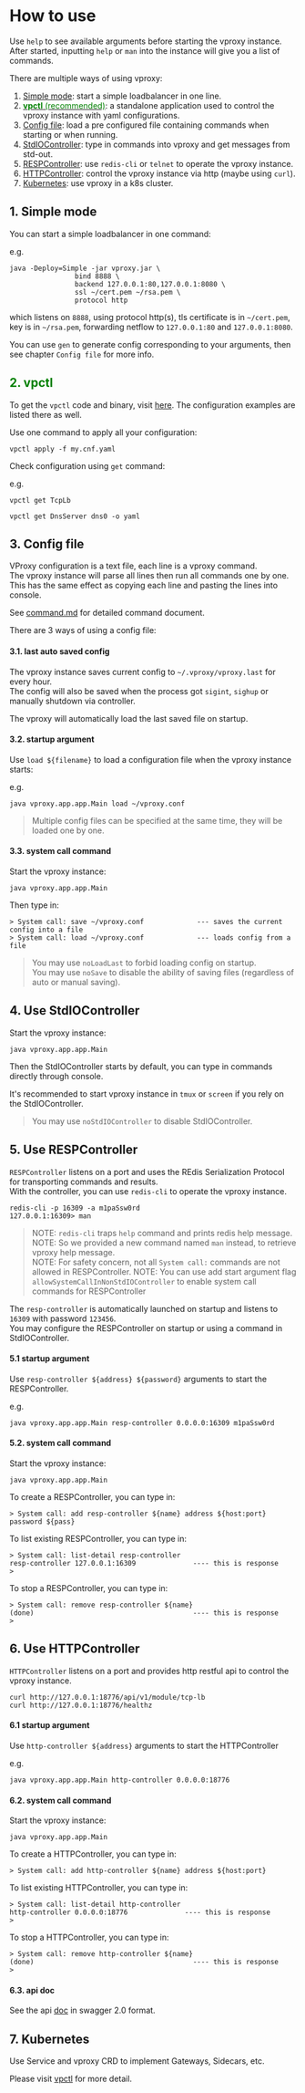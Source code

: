 # How to use

Use `help` to see available arguments before starting the vproxy instance.  
After started, inputting `help` or `man` into the instance will give you a list of commands.

There are multiple ways of using vproxy:

1. [Simple mode](#simple): start a simple loadbalancer in one line.
2. [<font color="green">**vpctl** (recommended)</font>](#vpctl): a standalone application used to control the vproxy instance with yaml configurations.
3. [Config file](#config): load a pre configured file containing commands when starting or when running.
4. [StdIOController](#stdio): type in commands into vproxy and get messages from std-out.
5. [RESPController](#resp): use `redis-cli` or `telnet` to operate the vproxy instance.
6. [HTTPController](#http): control the vproxy instance via http (maybe using `curl`).
7. [Kubernetes](#k8s): use vproxy in a k8s cluster.

<div id="simple"></div>

## 1. Simple mode

You can start a simple loadbalancer in one command:

e.g.

```
java -Deploy=Simple -jar vproxy.jar \
                bind 8888 \
                backend 127.0.0.1:80,127.0.0.1:8080 \
                ssl ~/cert.pem ~/rsa.pem \
                protocol http
```

which listens on `8888`, using protocol http(s), tls certificate is in `~/cert.pem`, key is in `~/rsa.pem`, forwarding netflow to `127.0.0.1:80` and `127.0.0.1:8080`.

You can use `gen` to generate config corresponding to your arguments, then see chapter `Config file` for more info.

<div id="vpctl"></div>

## <font color="green">2. vpctl</font>

To get the `vpctl` code and binary, visit [here](https://github.com/vproxy-tools/vpctl). The configuration examples are listed there as well.

Use one command to apply all your configuration:

```
vpctl apply -f my.cnf.yaml
```

Check configuration using `get` command:

e.g.

```
vpctl get TcpLb
```

```
vpctl get DnsServer dns0 -o yaml
```

<div id="config"></div>

## 3. Config file

VProxy configuration is a text file, each line is a vproxy command.  
The vproxy instance will parse all lines then run all commands one by one.  
This has the same effect as copying each line and pasting the lines into console.

See [command.md](https://github.com/wkgcass/vproxy/blob/master/doc/command.md) for detailed command document.

There are 3 ways of using a config file:

#### 3.1. last auto saved config

The vproxy instance saves current config to `~/.vproxy/vproxy.last` for every hour.  
The config will also be saved when the process got `sigint`, `sighup` or manually shutdown via controller.

The vproxy will automatically load the last saved file on startup.

#### 3.2. startup argument

Use `load ${filename}` to load a configuration file when the vproxy instance starts:

e.g.

```
java vproxy.app.app.Main load ~/vproxy.conf
```

> Multiple config files can be specified at the same time, they will be loaded one by one.

#### 3.3. system call command

Start the vproxy instance:

```
java vproxy.app.app.Main
```

Then type in:

```
> System call: save ~/vproxy.conf             --- saves the current config into a file
> System call: load ~/vproxy.conf             --- loads config from a file
```

> You may use `noLoadLast` to forbid loading config on startup.  
> You may use `noSave` to disable the ability of saving files (regardless of auto or manual saving).

<div id="stdio"></div>

## 4. Use StdIOController

Start the vproxy instance:

```
java vproxy.app.app.Main
```

Then the StdIOController starts by default, you can type in commands directly through console.

It's recommended to start vproxy instance in `tmux` or `screen` if you rely on the StdIOController.

> You may use `noStdIOController` to disable StdIOController.

<div id="resp"></div>

## 5. Use RESPController

`RESPController` listens on a port and uses the REdis Serialization Protocol for transporting commands and results.  
With the controller, you can use `redis-cli` to operate the vproxy instance.

```
redis-cli -p 16309 -a m1paSsw0rd
127.0.0.1:16309> man
```

> NOTE: `redis-cli` traps `help` command and prints redis help message.  
> NOTE: So we provided a new command named `man` instead, to retrieve vproxy help message.  
> NOTE: For safety concern, not all `System call:` commands are not allowed in RESPController.
> NOTE: You can use add start argument flag `allowSystemCallInNonStdIOController` to enable system call commands for RESPController

The `resp-controller` is automatically launched on startup and listens to `16309` with password `123456`.  
You may configure the RESPController on startup or using a command in StdIOController.

#### 5.1 startup argument

Use `resp-controller ${address} ${password}` arguments to start the RESPController.

e.g.

```
java vproxy.app.app.Main resp-controller 0.0.0.0:16309 m1paSsw0rd
```

#### 5.2. system call command

Start the vproxy instance:

```
java vproxy.app.app.Main
```

To create a RESPController, you can type in:

```
> System call: add resp-controller ${name} address ${host:port} password ${pass}
```

To list existing RESPController, you can type in:

```
> System call: list-detail resp-controller
resp-controller	127.0.0.1:16309              ---- this is response
>
```

To stop a RESPController, you can type in:

```
> System call: remove resp-controller ${name}
(done)                                       ---- this is response
>
```

<div id="http"></div>

## 6. Use HTTPController

`HTTPController` listens on a port and provides http restful api to control the vproxy instance.

```
curl http://127.0.0.1:18776/api/v1/module/tcp-lb
curl http://127.0.0.1:18776/healthz
```

#### 6.1 startup argument

Use `http-controller ${address}` arguments to start the HTTPController

e.g.

```
java vproxy.app.app.Main http-controller 0.0.0.0:18776
```

#### 6.2. system call command

Start the vproxy instance:

```
java vproxy.app.app.Main
```

To create a HTTPController, you can type in:

```
> System call: add http-controller ${name} address ${host:port}
```

To list existing HTTPController, you can type in:

```
> System call: list-detail http-controller
http-controller	0.0.0.0:18776              ---- this is response
>
```

To stop a HTTPController, you can type in:

```
> System call: remove http-controller ${name}
(done)                                       ---- this is response
>
```

#### 6.3. api doc

See the api [doc](https://github.com/wkgcass/vproxy/blob/master/doc/api.yaml) in swagger 2.0 format.

<div id="k8s"></div>

## 7. Kubernetes

Use Service and vproxy CRD to implement Gateways, Sidecars, etc.

Please visit [vpctl](https://github.com/vproxy-tools/vpctl) for more detail.
